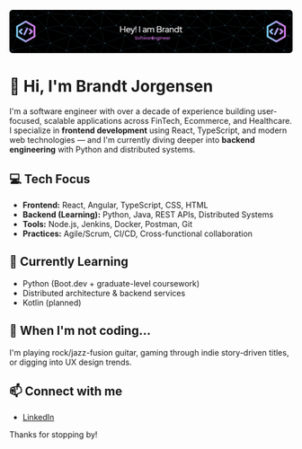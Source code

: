 ![Header](./github-header-image.png)

# 👋 Hi, I'm Brandt Jorgensen

I'm a software engineer with over a decade of experience building user-focused, scalable applications across FinTech, Ecommerce, and Healthcare. I specialize in **frontend development** using React, TypeScript, and modern web technologies — and I'm currently diving deeper into **backend engineering** with Python and distributed systems.

## 💻 Tech Focus
- **Frontend:** React, Angular, TypeScript, CSS, HTML
- **Backend (Learning):** Python, Java, REST APIs, Distributed Systems
- **Tools:** Node.js, Jenkins, Docker, Postman, Git
- **Practices:** Agile/Scrum, CI/CD, Cross-functional collaboration

## 🌱 Currently Learning
- Python (Boot.dev + graduate-level coursework)
- Distributed architecture & backend services
- Kotlin (planned)

## 🎸 When I'm not coding...
I'm playing rock/jazz-fusion guitar, gaming through indie story-driven titles, or digging into UX design trends.

## 📫 Connect with me
- [LinkedIn](https://www.linkedin.com/in/brandtjorgensen)
  
Thanks for stopping by!
